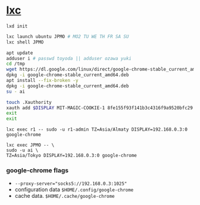 # [lxc](https://ubuntu.com/server/docs/containers-lxd) 

```lxd init```

```sh
lxc launch ubuntu JPMO # MO2 TU WE TH FR SA SU
lxc shell JPMO
```
```sh
apt update
adduser i # passwd toyoda || adduser ozawa yuki
cd /tmp
wget https://dl.google.com/linux/direct/google-chrome-stable_current_amd64.deb
dpkg -i google-chrome-stable_current_amd64.deb
apt install --fix-broken -y
dpkg -i google-chrome-stable_current_amd64.deb
su - ai
```
```sh
touch .Xauthority
xauth add $DISPLAY MIT-MAGIC-COOKIE-1 8fe155f93f141b3c4316f9a9520bfc29
exit
exit
```
```lxc exec r1 -- sudo -u r1-admin TZ=Asia/Almaty DISPLAY=192.168.0.3:0 google-chrome```
```
lxc exec JPMO -- \
sudo -u ai \
TZ=Asia/Tokyo DISPLAY=192.168.0.3:0 google-chrome
```
### google-chrome flags
- ```--proxy-server="socks5://192.168.0.3:1025"```
- configuration data ```$HOME/.config/google-chrome```
- cache data. ```$HOME/.cache/google-chrome```
